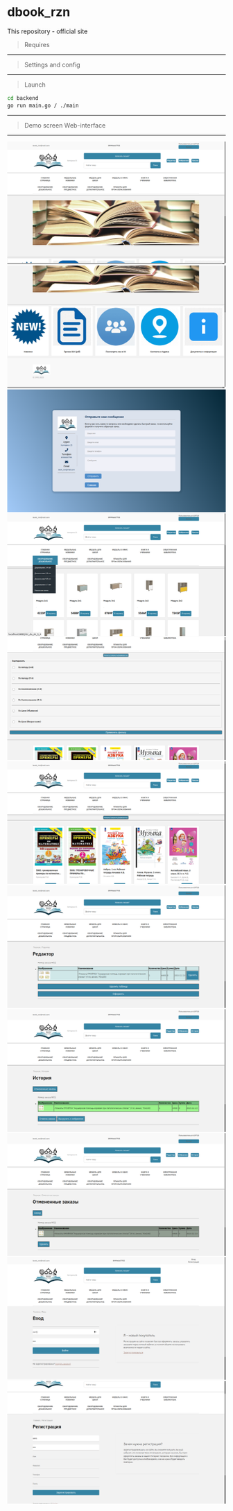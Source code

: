 # dbook_rzn

This repository - official site

> Requires
---

> Settings and config
---

> Launch
``` bash
cd backend
go run main.go / ./main
```
***


> Demo screen
Web-interface
***

![](demo/p2/1.png)
![](demo/p2/2.png)
![](demo/p2/3.png)
![](demo/p2/4.png)
![](demo/p2/5.png)
![](demo/p2/6.png)
![](demo/p2/7.png)
![](demo/p2/8.png)
![](demo/p2/9.png)
![](demo/p2/10.png)
![](demo/p2/11.png)


